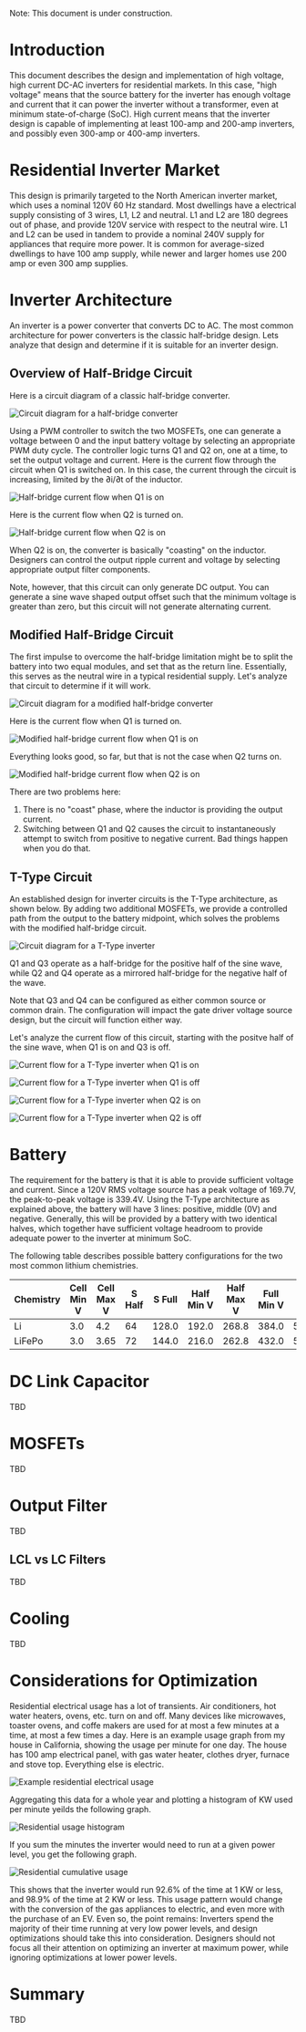 Note: This document is under construction.

# Introduction

This document describes the design and implementation of high voltage, high current DC-AC inverters for residential markets.
In this case, "high voltage" means that the source battery for the inverter has enough voltage and current
that it can power the inverter without a transformer, even at minimum state-of-charge (SoC).
High current means that the inverter design is capable of implementing at least 100-amp and 200-amp inverters,
and possibly even 300-amp or 400-amp inverters.

# Residential Inverter Market

This design is primarily targeted to the North American inverter market, which uses a nominal 120V 60 Hz standard.
Most dwellings have a electrical supply consisting of 3 wires, L1, L2 and neutral.
L1 and L2 are 180 degrees out of phase, and provide 120V service with respect to the neutral wire.
L1 and L2 can be used in tandem to provide a nominal 240V supply for appliances that require more power.
It is common for average-sized dwellings to have 100 amp supply, while newer and larger homes use 200 amp or even 300 amp supplies.

# Inverter Architecture

An inverter is a power converter that converts DC to AC.
The most common architecture for power converters is the classic half-bridge design.
Lets analyze that design and determine if it is suitable for an inverter design.

## Overview of Half-Bridge Circuit

Here is a circuit diagram of a classic half-bridge converter.

![Circuit diagram for a half-bridge converter](media/HB1.png)

Using a PWM controller to switch the two MOSFETs, one can generate a voltage between 0 and the input battery
voltage by selecting an appropriate PWM duty cycle.
The controller logic turns Q1 and Q2 on, one at a time, to set the output voltage and current.
Here is the current flow through the circuit when Q1 is switched on.
In this case, the current through the circuit is increasing, limited by the ∂i/∂t of the inductor.

![Half-bridge current flow when Q1 is on](media/HB1_Q1_on_i.png)

Here is the current flow when Q2 is turned on.

![Half-bridge current flow when Q2 is on](media/HB1_Q2_on_i.png)

When Q2 is on, the converter is basically "coasting" on the inductor.
Designers can control the output ripple current and voltage by selecting appropriate output filter components.

Note, however, that this circuit can only generate DC output.
You can generate a sine wave shaped output offset such that the minimum voltage is greater than zero,
but this circuit will not generate alternating current.

## Modified Half-Bridge Circuit

The first impulse to overcome the half-bridge limitation might be to split the battery into
two equal modules, and set that as the return line.
Essentially, this serves as the neutral wire in a typical residential supply.
Let's analyze that circuit to determine if it will work.

![Circuit diagram for a modified half-bridge converter](media/HB2.png)

Here is the current flow when Q1 is turned on.

![Modified half-bridge current flow when Q1 is on](media/HB2_Q1_on_i.png)

Everything looks good, so far, but that is not the case when Q2 turns on.

![Modified half-bridge current flow when Q2 is on](media/HB2_Q2_on_i.png)

There are two problems here:

1. There is no "coast" phase, where the inductor is providing the output current.
2. Switching between Q1 and Q2 causes the circuit to instantaneously attempt to switch from positive to negative current.
Bad things happen when you do that.

## T-Type Circuit

An established design for inverter circuits is the T-Type architecture, as shown below.
By adding two additional MOSFETs, we provide a controlled path from the output to the battery midpoint,
which solves the problems with the modified half-bridge circuit.

![Circuit diagram for a T-Type inverter](media/TT.png)

Q1 and Q3 operate as a half-bridge for the positive half of the sine wave, while Q2 and Q4 operate
as a mirrored half-bridge for the negative half of the wave.

Note that Q3 and Q4 can be configured as either common source or common drain.
The configuration will impact the gate driver voltage source design, but the circuit will function either way.

Let's analyze the current flow of this circuit, starting with the positve half of the sine wave,
when Q1 is on and Q3 is off.

![Current flow for a T-Type inverter when Q1 is on](media/TT_1001.png)

![Current flow for a T-Type inverter when Q1 is off](media/TT_0011.png)

![Current flow for a T-Type inverter when Q2 is on](media/TT_0110.png)

![Current flow for a T-Type inverter when Q2 is off](media/TT_0011.png)


# Battery

The requirement for the battery is that it is able to provide sufficient voltage and current.
Since a 120V RMS voltage source has a peak voltage of 169.7V, the peak-to-peak voltage is 339.4V.
Using the T-Type architecture as explained above, the battery will have 3 lines: positive, middle (0V) and negative.
Generally, this will be provided by a battery with two identical halves, which together have sufficient voltage
headroom to provide adequate power to the inverter at minimum SoC.

The following table describes possible battery configurations for the two most common lithium chemistries.

| Chemistry | Cell Min V | Cell Max V | S Half | S Full | Half Min V | Half Max V | Full Min V | Full Max V |
| --------- | ---------- | ---------- | ------ | ------ | ---------- | ---------- | ---------- | ---------- |
| Li        | 3.0        | 4.2        | 64     | 128.0  |    192.0   |    268.8   |   384.0    |    537.6   |
| LiFePo    | 3.0        | 3.65       | 72     | 144.0  |    216.0   |    262.8   |   432.0    |    525.6   |

# DC Link Capacitor

TBD

# MOSFETs

TBD

# Output Filter

TBD

## LCL vs LC Filters

TBD

# Cooling

TBD

# Considerations for Optimization

Residential electrical usage has a lot of transients.
Air conditioners, hot water heaters, ovens, etc. turn on and off.
Many devices like microwaves, toaster ovens, and coffe makers are used for at most a few minutes at a time, at most a few times a day.
Here is an example usage graph from my house in California, showing the usage per minute for one day.
The house has 100 amp electrical panel, with gas water heater, clothes dryer, furnace and stove top.
Everything else is electric.

![Example residential electrical usage](media/usage_20250626.png)

Aggregating this data for a whole year and plotting a histogram of KW used per minute yeilds the following graph.

![Residential usage histogram](media/usage_histogram_2024.png)

If you sum the minutes the inverter would need to run at a given power level, you get the following graph.

![Residential cumulative usage](media/usage_cumulative_2024.png)

This shows that the inverter would run 92.6% of the time at 1 KW or less, and 98.9% of the time at 2 KW or less.
This usage pattern would change with the conversion of the gas appliances to electric, and even more with the purchase of an EV.
Even so, the point remains:  Inverters spend the majority of their time running at very low power levels, and design
optimizations should take this into consideration.
Designers should not focus all their attention on optimizing an inverter at maximum power, while ignoring
optimizations at lower power levels.

# Summary

TBD

